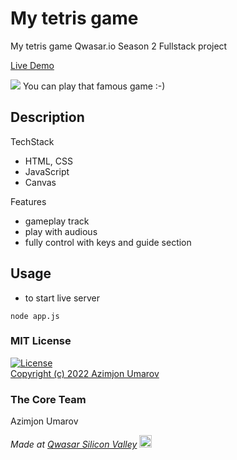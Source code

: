 # My tetris game

My tetris game Qwasar.io Season 2 Fullstack project

[Live Demo](https://my-tetris-theazimjon.netlify.app)

<img src="https://theazimjon.netlify.app/assets/img/portfolio/tetris.png" />
You can play that famous game :-)

## Description
TechStack
- HTML, CSS
- JavaScript
- Canvas

Features
- gameplay track
- play with audious
- fully control with keys and guide section

## Usage
- to start live server
````
node app.js
````

### MIT License
[![License](https://img.shields.io/badge/License-MIT-yellowgreen.svg)](https://opensource.org/licenses/Apache-2.0])  
<a href="https://github.com/theazimjon/my-tetris/blob/main/LICENSE.md" > Copyright (c) 2022 Azimjon Umarov </a>


### The Core Team
Azimjon Umarov

<span><i>Made at <a href='https://qwasar.io'>Qwasar Silicon Valley</a></i></span>
<span><img alt='Qwasar Silicon Valley Logo' src='https://storage.googleapis.com/qwasar-public/qwasar-logo_50x50.png' width='20px'></span>

